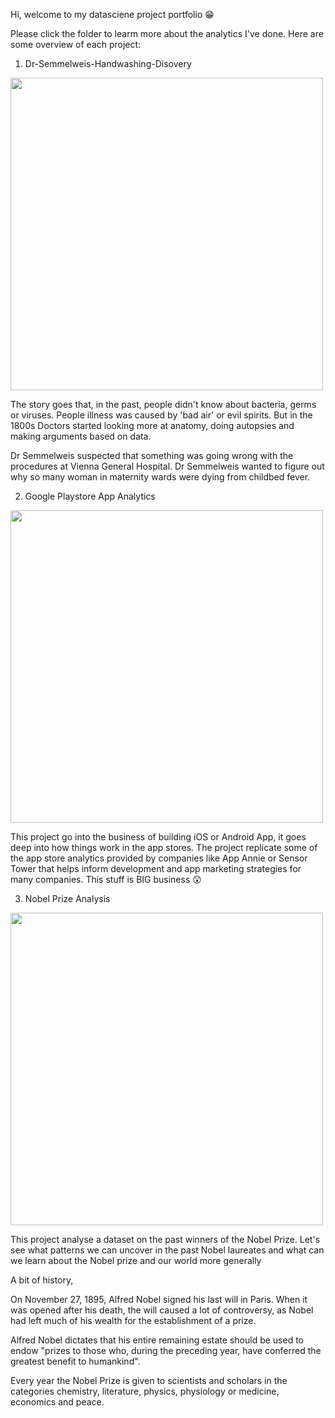 Hi, welcome to my datasciene project portfolio 😁

Please click the folder to learm more about the analytics I've done. Here are some overview of each project: 

1. Dr-Semmelweis-Handwashing-Disovery

<img src='https://github.com/khacminhle/datascience/assets/144074388/542499d3-79bc-456f-aca2-4bf41f49f238' width=500>

The story goes that, in the past, people didn't know about bacteria, germs or viruses. People illness was caused by 'bad air' or evil spirits. But in the 1800s Doctors started looking more at anatomy, doing autopsies and making arguments based on data. 

Dr Semmelweis suspected that something was going wrong with the procedures at Vienna General Hospital. Dr Semmelweis wanted to figure out why so many woman in maternity wards were dying from childbed fever. 

2. Google Playstore App Analytics

<img src='https://github.com/khacminhle/datascience/assets/144074388/fcafda29-31eb-4a66-bd3b-a5180fb7357a' width=500>

This project go into the business of building iOS or Android App, it goes deep into how things work in the app stores. The project replicate some of the app store analytics provided by companies like App Annie or Sensor Tower that helps inform development and app marketing strategies for many companies. This stuff is BIG business 😲

3. Nobel Prize Analysis

<img src='https://github.com/khacminhle/datascience/assets/144074388/1c4c8caa-9c2e-4495-a8cc-11c476afe942' width=500>

This project analyse a dataset on the past winners of the Nobel Prize. Let's see what patterns we can uncover in the past Nobel laureates and what can we learn about the Nobel prize and our world more generally

A bit of history, 

On November 27, 1895, Alfred Nobel signed his last will in Paris. When it was opened after his death, the will caused a lot of controversy, as Nobel had left much of his wealth for the establishment of a prize. 

Alfred Nobel dictates that his entire remaining estate should be used to endow "prizes to those who, during the preceding year, have conferred the greatest benefit to humankind".

Every year the Nobel Prize is given to scientists and scholars in the categories chemistry, literature, physics, physiology or medicine, economics and peace. 




